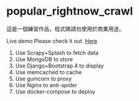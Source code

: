 # popular_rightnow_crawl
這是一個練習作品，程式碼請勿使用於商業用途。

Live demo Please check it out. [Here](https://lihi.cc/4ExSY)

1. Use Scrapy+Splash to fetch data
2. Use MongoDB to store
3. Use Django+Bootstrap 4 to display
4. Use memcached to cache
5. Use gunicorn to proxy
6. Use Nginx to anti-spider
7. Use docker-compose to deploy
